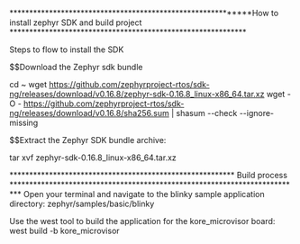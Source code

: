 ************************************************************How to install zephyr SDK and build project ************************************************************

Steps to flow to install the SDK

$$Download the Zephyr sdk bundle

cd ~
wget https://github.com/zephyrproject-rtos/sdk-ng/releases/download/v0.16.8/zephyr-sdk-0.16.8_linux-x86_64.tar.xz
wget -O - https://github.com/zephyrproject-rtos/sdk-ng/releases/download/v0.16.8/sha256.sum | shasum --check --ignore-missing

$$Extract the Zephyr SDK bundle archive:

tar xvf zephyr-sdk-0.16.8_linux-x86_64.tar.xz

********************************************************* Build process **************************************************************************
Open your terminal and navigate to the blinky sample application directory: zephyr/samples/basic/blinky

Use the west tool to build the application for the kore_microvisor board: west build -b kore_microvisor




